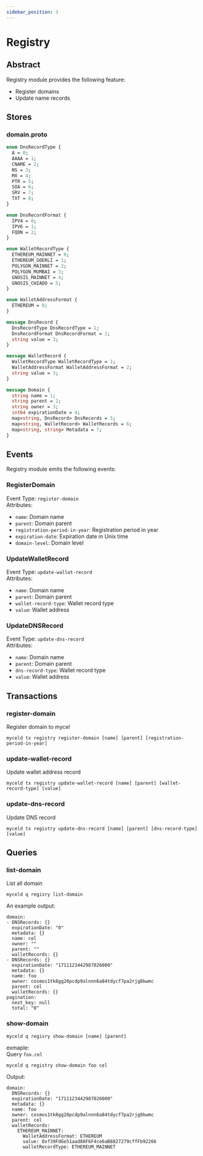 ```yaml
---
sidebar_position: 3
---
```


# Registry

## Abstract

Registry module provides the following feature:

- Register domains
- Update name records

## Stores

### domain.proto

```proto
enum DnsRecordType {
  A = 0;
  AAAA = 1;
  CNAME = 2;
  NS = 3;
  MX = 4;
  PTR = 5;
  SOA = 6;
  SRV = 7;
  TXT = 8;
}

enum DnsRecordFormat {
  IPV4 = 0;
  IPV6 = 1;
  FQDN = 2;
}

enum WalletRecordType {
  ETHEREUM_MAINNET = 0;
  ETHEREUM_GOERLI = 1;
  POLYGON_MAINNET = 2;
  POLYGON_MUMBAI = 3;
  GNOSIS_MAINNET = 4;
  GNOSIS_CHIADO = 5;
}

enum WalletAddressFormat {
  ETHEREUM = 0;
}

message DnsRecord {
  DnsRecordType DnsRecordType = 1;
  DnsRecordFormat DnsRecordFormat = 2;
  string value = 3;
}

message WalletRecord {
  WalletRecordType WalletRecordType = 1;
  WalletAddressFormat WalletAddressFormat = 2;
  string value = 3;
}

message Domain {
  string name = 1;
  string parent = 2;
  string owner = 3;
  int64 expirationDate = 4;
  map<string, DnsRecord> DnsRecords = 5;
  map<string, WalletRecord> WalletRecords = 6;
  map<string, string> Metadata = 7;
}
```

## Events

Registry module emits the following events:

### RegisterDomain

Event Type: `register-domain`  
Attributes:

- `name`: Domain name
- `parent`: Domain parent
- `registration-period-in-year`: Registration period in year
- `expiration-date`: Expiration date in Unix time
- `domain-level`: Domain level

### UpdateWalletRecord

Event Type: `update-wallet-record`  
Attributes:

- `name`: Domain name
- `parent`: Domain parent
- `wallet-record-type`: Wallet record type
- `value`: Wallet address

### UpdateDNSRecord

Event Type: `update-dns-record`  
Attributes:

- `name`: Domain name
- `parent`: Domain parent
- `dns-record-type`: Wallet record type
- `value`: Wallet address

## Transactions

### register-domain

Register domain to mycel

```
myceld tx registry register-domain [name] [parent] [registration-period-in-year]
```

### update-wallet-record

Update wallet address record

```
myceld tx registry update-wallet-record [name] [parent] [wallet-record-type] [value]
```

### update-dns-record

Update DNS record

```
myceld tx registry update-dns-record [name] [parent] [dns-record-type] [value]
```

## Queries

### list-domain

List all domain

```
myceld q regisry list-domain
```

An example output:

```
domain:
- DNSRecords: {}
  expirationDate: "0"
  metadata: {}
  name: cel
  owner: ""
  parent: ""
  walletRecords: {}
- DNSRecords: {}
  expirationDate: "1711123442987026000"
  metadata: {}
  name: foo
  owner: cosmos1tk8gg20pcdp9alnnn6a84tdycf7pa2rjg8kwmc
  parent: cel
  walletRecords: {}
pagination:
  next_key: null
  total: "0"
```

### show-domain

```
myceld q regisry show-domain [name] [parent]
```

exmaple:  
Query `foo.cel`

```
myceld q registry show-domain foo cel
```

Output:

```
domain:
  DNSRecords: {}
  expirationDate: "1711123442987026000"
  metadata: {}
  name: foo
  owner: cosmos1tk8gg20pcdp9alnnn6a84tdycf7pa2rjg8kwmc
  parent: cel
  walletRecords:
    ETHEREUM_MAINNET:
      WalletAddressFormat: ETHEREUM
      value: 0xf39Fd6e51aad88F6F4ce6aB8827279cffFb92266
      walletRecordType: ETHEREUM_MAINNET
```
